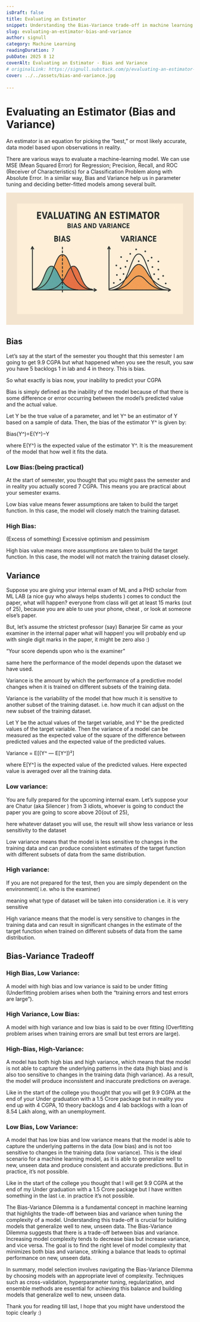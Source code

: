 ```yaml
---
isDraft: false
title: Evaluating an Estimator
snippet: Understanding the Bias-Variance trade-off in machine learning models.
slug: evaluating-an-estimator-bias-and-variance
author: signull
category: Machine Learning
readingDuration: 7
pubDate: 2025 8 12
coverAlt: Evaluating an Estimator - Bias and Variance
# originalLink: https://signull.substack.com/p/evaluating-an-estimator-bias-and-variance
cover: ../../assets/bias-and-variance.jpg

---
```


# Evaluating an Estimator (Bias and Variance)

An estimator is an equation for picking the “best,” or most likely accurate, data model based upon observations in reality.

There are various ways to evaluate a machine-learning model. We can use MSE (Mean Squared Error) for Regression; Precision, Recall, and ROC (Receiver of Characteristics) for a Classification Problem along with Absolute Error. In a similar way, Bias and Variance help us in parameter tuning and deciding better-fitted models among several built.

![Evaluating an Estimator - Bias and Variance](../../assets/bias-and-variance.jpg)

## Bias
Let’s say at the start of the semester you thought that this semester I am going to get 9.9 CGPA but what happened when you see the result, you saw you have 5 backlogs 1 in lab and 4 in theory. This is bias.

So what exactly is bias now, your inability to predict your CGPA

Bias is simply defined as the inability of the model because of that there is some difference or error occurring between the model’s predicted value and the actual value.

Let Y be the true value of a parameter, and let Y^ be an estimator of Y based on a sample of data. Then, the bias of the estimator Y^ is given by:

Bias(Y^)=E(Y^)−Y

where E(Y^) is the expected value of the estimator Y^. It is the measurement of the model that how well it fits the data.

### Low Bias:(being practical)

At the start of semester, you thought that you might pass the semester and in reality you actually scored 7 CGPA. This means you are practical about your semester exams.

Low bias value means fewer assumptions are taken to build the target function. In this case, the model will closely match the training dataset.

### High Bias:

(Excess of something) Excessive optimism and pessimism

High bias value means more assumptions are taken to build the target function. In this case, the model will not match the training dataset closely.

## Variance
Suppose you are giving your internal exam of ML and a PHD scholar from ML LAB (a nice guy who always helps students ) comes to conduct the paper, what will happen? everyone from class will get at least 15 marks (out of 25), because you are able to use your phone, cheat , or look at someone else’s paper.

But, let’s assume the strictest professor (say) Banarjee Sir came as your examiner in the internal paper what will happen! you will probably end up with single digit marks in the paper, it might be zero also :)

“Your score depends upon who is the examiner”

same here the performance of the model depends upon the dataset we have used.

Variance is the amount by which the performance of a predictive model changes when it is trained on different subsets of the training data.

Variance is the variability of the model that how much it is sensitive to another subset of the training dataset. i.e. how much it can adjust on the new subset of the training dataset.

Let Y be the actual values of the target variable, and Y^ be the predicted values of the target variable. Then the variance of a model can be measured as the expected value of the square of the difference between predicted values and the expected value of the predicted values.

Variance = E[(Y^ — E[Y^])²]

where E[Y^] is the expected value of the predicted values. Here expected value is averaged over all the training data.

### Low variance:

You are fully prepared for the upcoming internal exam. Let’s suppose your are Chatur (aka Silencer ) from 3 idiots, whoever is going to conduct the paper you are going to score above 20(out of 25),

here whatever dataset you will use, the result will show less variance or less sensitivity to the dataset

Low variance means that the model is less sensitive to changes in the training data and can produce consistent estimates of the target function with different subsets of data from the same distribution.

### High variance:

If you are not prepared for the test, then you are simply dependent on the environment( i.e. who is the examiner)

meaning what type of dataset will be taken into consideration i.e. it is very sensitive

High variance means that the model is very sensitive to changes in the training data and can result in significant changes in the estimate of the target function when trained on different subsets of data from the same distribution.

## Bias-Variance Tradeoff
### High Bias, Low Variance: 
A model with high bias and low variance is said to be under fitting (Underfitting problem arises when both the “training errors and test errors are large”).

### High Variance, Low Bias: 
A model with high variance and low bias is said to be over fitting (Overfitting problem arises when training errors are small but test errors are large).

### High-Bias, High-Variance: 
A model has both high bias and high variance, which means that the model is not able to capture the underlying patterns in the data (high bias) and is also too sensitive to changes in the training data (high variance). As a result, the model will produce inconsistent and inaccurate predictions on average.

Like in the start of the college you thought that you will get 9.9 CGPA at the end of your Under graduation with a 1.5 Crore package but in reality you end up with 4 CGPA, 10 theory backlogs and 4 lab backlogs with a loan of 8.54 Lakh along, with an unemployment.

### Low Bias, Low Variance: 
A model that has low bias and low variance means that the model is able to capture the underlying patterns in the data (low bias) and is not too sensitive to changes in the training data (low variance). This is the ideal scenario for a machine learning model, as it is able to generalize well to new, unseen data and produce consistent and accurate predictions. But in practice, it’s not possible.

Like in the start of the college you thought that I will get 9.9 CGPA at the end of my Under graduation with a 1.5 Crore package but I have written something in the last i.e. in practice it’s not possible.

The Bias-Variance Dilemma is a fundamental concept in machine learning that highlights the trade-off between bias and variance when tuning the complexity of a model. Understanding this trade-off is crucial for building models that generalize well to new, unseen data. The Bias-Variance Dilemma suggests that there is a trade-off between bias and variance. Increasing model complexity tends to decrease bias but increase variance, and vice versa. The goal is to find the right level of model complexity that minimizes both bias and variance, striking a balance that leads to optimal performance on new, unseen data.

In summary, model selection involves navigating the Bias-Variance Dilemma by choosing models with an appropriate level of complexity. Techniques such as cross-validation, hyperparameter tuning, regularization, and ensemble methods are essential for achieving this balance and building models that generalize well to new, unseen data.

Thank you for reading till last, I hope that you might have understood the topic clearly :)

